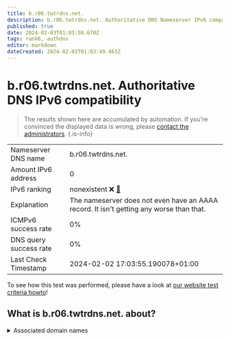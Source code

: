 ```yaml
---
title: b.r06.twtrdns.net.
description: b.r06.twtrdns.net. Authoritative DNS Nameserver IPv6 compatibility
published: true
date: 2024-02-03T01:03:50.670Z
tags: rank6, authdns
editor: markdown
dateCreated: 2024-02-03T01:03:49.463Z
---
```


# b.r06.twtrdns.net. Authoritative DNS IPv6 compatibility

> The results shown here are accumulated by automation. If you're convinced the displayed data is wrong, please [contact the administrators](/howto/chat). 
{.is-info}




|   |   |
| - | - |
| Nameserver DNS name | b.r06.twtrdns.net.
| Amount IPv6 address | 0
| IPv6 ranking | nonexistent :x: [🔗](/howto/ranking) |
| Explanation | The nameserver does not even have an AAAA record. It isn't getting any worse than that. |
| ICMPv6 success rate | 0%|
| DNS query success rate | 0% |
| Last Check Timestamp | 2024-02-02 17:03:55.190078+01:00 |

To see how this test was performed, please have a look at [our website test criteria howto](/howto/testcriteria/authdns)!


## What is b.r06.twtrdns.net. about?






<details>
<summary>Associated domain names</summary>

twitter.com

</details>
